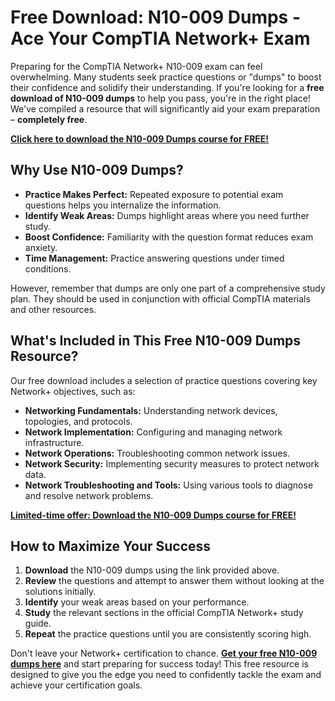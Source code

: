 # Free Download: N10-009 Dumps - Ace Your CompTIA Network+ Exam

Preparing for the CompTIA Network+ N10-009 exam can feel overwhelming. Many students seek practice questions or "dumps" to boost their confidence and solidify their understanding. If you're looking for a **free download of N10-009 dumps** to help you pass, you're in the right place! We've compiled a resource that will significantly aid your exam preparation – **completely free**.

[**Click here to download the N10-009 Dumps course for FREE!**](https://udemywork.com/n10-009-dumps)

## Why Use N10-009 Dumps?

*   **Practice Makes Perfect:** Repeated exposure to potential exam questions helps you internalize the information.
*   **Identify Weak Areas:** Dumps highlight areas where you need further study.
*   **Boost Confidence:** Familiarity with the question format reduces exam anxiety.
*   **Time Management:** Practice answering questions under timed conditions.

However, remember that dumps are only one part of a comprehensive study plan. They should be used in conjunction with official CompTIA materials and other resources.

## What's Included in This Free N10-009 Dumps Resource?

Our free download includes a selection of practice questions covering key Network+ objectives, such as:

*   **Networking Fundamentals:** Understanding network devices, topologies, and protocols.
*   **Network Implementation:** Configuring and managing network infrastructure.
*   **Network Operations:** Troubleshooting common network issues.
*   **Network Security:** Implementing security measures to protect network data.
*   **Network Troubleshooting and Tools:** Using various tools to diagnose and resolve network problems.

[**Limited-time offer: Download the N10-009 Dumps course for FREE!**](https://udemywork.com/n10-009-dumps)

## How to Maximize Your Success

1.  **Download** the N10-009 dumps using the link provided above.
2.  **Review** the questions and attempt to answer them without looking at the solutions initially.
3.  **Identify** your weak areas based on your performance.
4.  **Study** the relevant sections in the official CompTIA Network+ study guide.
5.  **Repeat** the practice questions until you are consistently scoring high.

Don't leave your Network+ certification to chance. **[Get your free N10-009 dumps here](https://udemywork.com/n10-009-dumps)** and start preparing for success today! This free resource is designed to give you the edge you need to confidently tackle the exam and achieve your certification goals.
